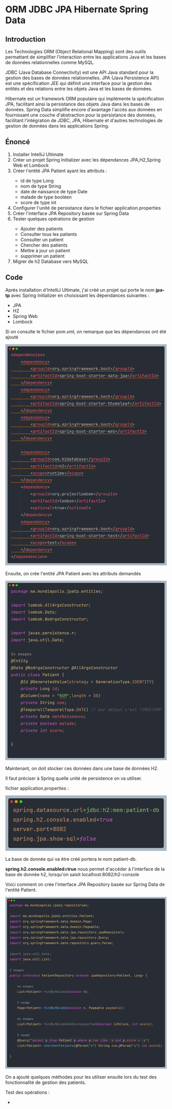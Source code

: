 <h1>ORM JDBC JPA Hibernate Spring Data</h1>
<h2>Introduction</h2>
<p>Les Technologies ORM (Object Relational Mapping) sont des outils
permattant de simplifier l'interaction entre les applications Java et les 
bases de données relationnelles comme MySQL.</p>
<p>JDBC (Java Database Connectivity) est une API Java standard pour la gestion des 
bases de données relationnelles. JPA (Java Persistence API) est une spécification
JEE qui définit une interface pour la gestion des entités et des relations entre
les objets Java et les bases de données.</p>
<p>Hibernate est un framework ORM populaire qui implémente la spécification
JPA, facilitant ainsi la persistance des objets Java dans les bases de données.
 Spring Data simplifie encore d'avantage l'accès aux données en fournissant une couche
d'abstraction pour la persistance des données, facilitant l'intégration
de JDBC, JPA, Hibernate et d'autres technologies de gestion de données dans les applications
Spring.</p>
<h2>Énoncé</h2>
<ol>
    <li>Installer IntelliJ Ultimate</li>
    <li>Créer un projet Spring Initializer avec les dépendances JPA,H2,Spring Web et Lombock</li>
    <li>Créer l'entité JPA Patient ayant les attributs :</li>
        <ul>
            <li>id de type Long</li>
            <li>nom de type String</li>
            <li>date de naissance de type Date</li>
            <li>malade de type booléen</li>
            <li>score de type int</li>
        </ul>
    <li>Configurer l'unité de persistance dans le fichier application.properties</li>
    <li>Créer l'interface JPA Repository basée sur Spring Data</li>
    <li>Tester quelques opérations de gestion</li>
        <ul>
            <li>Ajouter des patients</li>
            <li>Consulter tous les patients</li>
            <li>Consulter un patient</li>
            <li>Chercher des patients</li>
            <li>Mettre à jour un patient</li>
            <li>supprimer un patient</li>
        </ul>
    <li>Migrer de h2 Database vers MySQL</li>
</ol>

<h2>Code</h2>
<p>Après installation d'IntelliJ Ultimate, j'ai créé un projet qui porte le
nom <b>jpa-tp</b> avec Spring Initializer en choisissant les dépendances
suivantes :</p>
<ul>
<li>JPA</li>
<li>H2</li>
<li>Spring Web</li>
<li>Lombock</li>
</ul>
<p>Si on consulte le fichier pom.xml, on remarque que les dépendances
ont été ajouté</p>
<img src="captures/dependencies.png" alt="dependencies">
<p>Ensuite, on crée l'entité JPA Patient avec les attributs demandés</p>
<img src="captures/Patient_Class.png" alt="classe patient">
<p>Maintenant, on doit stocker ces données dans une base de données H2.</p>
<p>Il faut préciser à Spring quelle unité de persistence on va utiliser.</p>
<p>fichier application.properties :</p>
<img src="captures/application_properties.png" alt="application.properties">
<p>La base de donnée qui va être créé portera le nom patient-db.</p>
<p><b>spring.h2.console.enabled=true</b> nous permet d'accéder à l'interface
de la base de donnée h2, lorsqu'on saisit localhost:8082/h2-console</p>
<p>Voici comment on crée l'interface JPA Repository basée sur Spring
Data de l'entité Patient.</p>
<img src="captures/JPARepository.png" alt="JPArepository">
<p>On a ajouté quelques méthodes pour les utiliser ensuite lors du test des
fonctionnalité de gestion des patients. </p>
<p>Test des opérations : </p>
<ul>
<li></li>
</ul>
